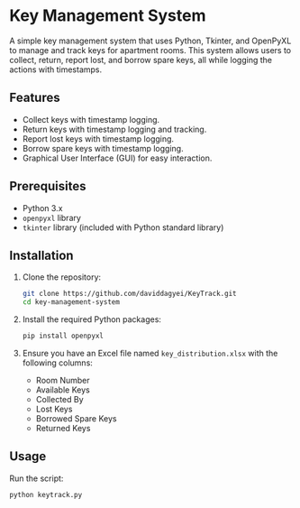 # Key Management System

A simple key management system that uses Python, Tkinter, and OpenPyXL to manage and track keys for apartment rooms. This system allows users to collect, return, report lost, and borrow spare keys, all while logging the actions with timestamps.

## Features

- Collect keys with timestamp logging.
- Return keys with timestamp logging and tracking.
- Report lost keys with timestamp logging.
- Borrow spare keys with timestamp logging.
- Graphical User Interface (GUI) for easy interaction.

## Prerequisites

- Python 3.x
- `openpyxl` library
- `tkinter` library (included with Python standard library)

## Installation

1. Clone the repository:

    ```bash
    git clone https://github.com/daviddagyei/KeyTrack.git
    cd key-management-system
    ```

2. Install the required Python packages:

    ```bash
    pip install openpyxl
    ```

3. Ensure you have an Excel file named `key_distribution.xlsx` with the following columns:

    - Room Number
    - Available Keys
    - Collected By
    - Lost Keys
    - Borrowed Spare Keys
    - Returned Keys

## Usage

Run the script:

```bash
python keytrack.py
